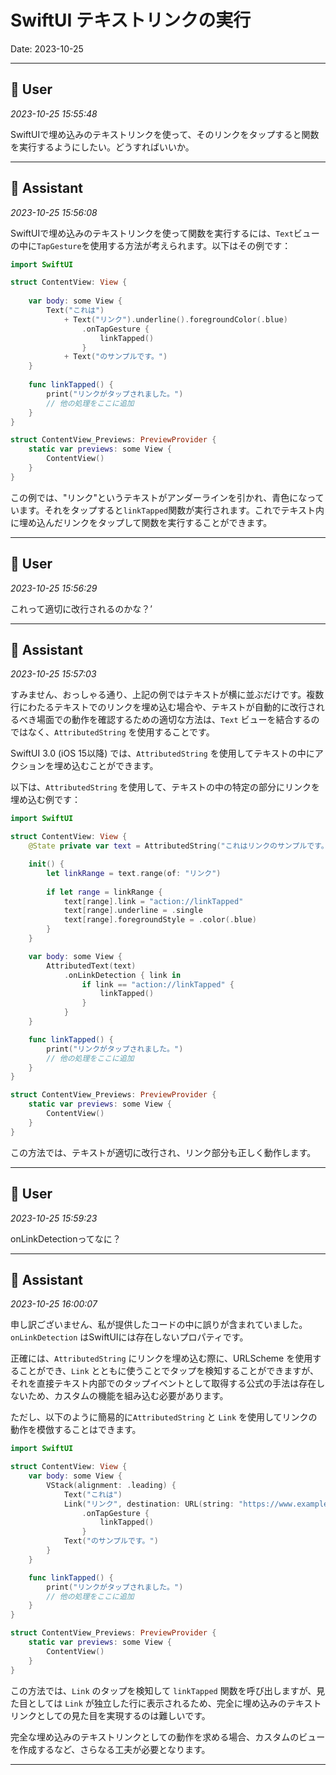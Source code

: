 # SwiftUI テキストリンクの実行

Date: 2023-10-25

---

## 👤 User
*2023-10-25 15:55:48*

SwiftUIで埋め込みのテキストリンクを使って、そのリンクをタップすると関数を実行するようにしたい。どうすればいいか。

---

## 🤖 Assistant
*2023-10-25 15:56:08*

SwiftUIで埋め込みのテキストリンクを使って関数を実行するには、`Text`ビューの中に`TapGesture`を使用する方法が考えられます。以下はその例です：

```swift
import SwiftUI

struct ContentView: View {
    
    var body: some View {
        Text("これは")
            + Text("リンク").underline().foregroundColor(.blue)
                .onTapGesture {
                    linkTapped()
                }
            + Text("のサンプルです。")
    }
    
    func linkTapped() {
        print("リンクがタップされました。")
        // 他の処理をここに追加
    }
}

struct ContentView_Previews: PreviewProvider {
    static var previews: some View {
        ContentView()
    }
}
```

この例では、"リンク"というテキストがアンダーラインを引かれ、青色になっています。それをタップすると`linkTapped`関数が実行されます。これでテキスト内に埋め込んだリンクをタップして関数を実行することができます。

---

## 👤 User
*2023-10-25 15:56:29*

これって適切に改行されるのかな？’

---

## 🤖 Assistant
*2023-10-25 15:57:03*

すみません、おっしゃる通り、上記の例ではテキストが横に並ぶだけです。複数行にわたるテキストでのリンクを埋め込む場合や、テキストが自動的に改行されるべき場面での動作を確認するための適切な方法は、`Text` ビューを結合するのではなく、`AttributedString` を使用することです。

SwiftUI 3.0 (iOS 15以降) では、`AttributedString` を使用してテキストの中にアクションを埋め込むことができます。

以下は、`AttributedString` を使用して、テキストの中の特定の部分にリンクを埋め込む例です：

```swift
import SwiftUI

struct ContentView: View {
    @State private var text = AttributedString("これはリンクのサンプルです。")

    init() {
        let linkRange = text.range(of: "リンク")
        
        if let range = linkRange {
            text[range].link = "action://linkTapped"
            text[range].underline = .single
            text[range].foregroundStyle = .color(.blue)
        }
    }

    var body: some View {
        AttributedText(text)
            .onLinkDetection { link in
                if link == "action://linkTapped" {
                    linkTapped()
                }
            }
    }

    func linkTapped() {
        print("リンクがタップされました。")
        // 他の処理をここに追加
    }
}

struct ContentView_Previews: PreviewProvider {
    static var previews: some View {
        ContentView()
    }
}
```

この方法では、テキストが適切に改行され、リンク部分も正しく動作します。

---

## 👤 User
*2023-10-25 15:59:23*

onLinkDetectionってなに？

---

## 🤖 Assistant
*2023-10-25 16:00:07*

申し訳ございません、私が提供したコードの中に誤りが含まれていました。`onLinkDetection` はSwiftUIには存在しないプロパティです。

正確には、`AttributedString` にリンクを埋め込む際に、URLScheme を使用することができ、`Link` とともに使うことでタップを検知することができますが、それを直接テキスト内部でのタップイベントとして取得する公式の手法は存在しないため、カスタムの機能を組み込む必要があります。

ただし、以下のように簡易的に`AttributedString` と `Link` を使用してリンクの動作を模倣することはできます。

```swift
import SwiftUI

struct ContentView: View {
    var body: some View {
        VStack(alignment: .leading) {
            Text("これは")
            Link("リンク", destination: URL(string: "https://www.example.com")!)
                .onTapGesture {
                    linkTapped()
                }
            Text("のサンプルです。")
        }
    }

    func linkTapped() {
        print("リンクがタップされました。")
        // 他の処理をここに追加
    }
}

struct ContentView_Previews: PreviewProvider {
    static var previews: some View {
        ContentView()
    }
}
```

この方法では、`Link` のタップを検知して `linkTapped` 関数を呼び出しますが、見た目としては `Link` が独立した行に表示されるため、完全に埋め込みのテキストリンクとしての見た目を実現するのは難しいです。

完全な埋め込みのテキストリンクとしての動作を求める場合、カスタムのビューを作成するなど、さらなる工夫が必要となります。

---
